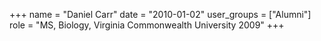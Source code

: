 +++
name = "Daniel Carr"
date = "2010-01-02"
user_groups = ["Alumni"]
role = "MS, Biology, Virginia Commonwealth University 2009"
+++